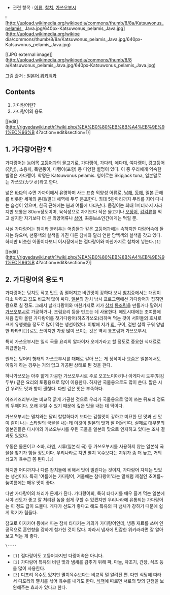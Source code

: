   * 관련 항목 : [어류](%EC%96%B4%EB%A5%98.md), [참치](%EC%B0%B8%EC%B9%98.md), [가쓰오부시](%EA%B0%80%EC%93%B0%EC%98%A4%EB%B6%80%EC%8B%9C.md)  

![http://upload.wikimedia.org/wikipedia/commons/thumb/8/8a/Katsuwonus_pelamis_
Java.jpg/640px-Katsuwonus_pelamis_Java.jpg](http://upload.wikimedia.org/wikipe
dia/commons/thumb/8/8a/Katsuwonus_pelamis_Java.jpg/640px-
Katsuwonus_pelamis_Java.jpg)

[[JPG external image]](http://upload.wikimedia.org/wikipedia/commons/thumb/8/8
a/Katsuwonus_pelamis_Java.jpg/640px-Katsuwonus_pelamis_Java.jpg)

  
그림 출처 : [일본어 위키백과](http://ja.wikipedia.org/wiki/%E3%82%AB%E3%83%84%E3%82%AA)

## Contents

    

1. 가다랑어란? 
2. 가다랑어의 용도 

[[edit](http://rigvedawiki.net/r1/wiki.php/%EA%B0%80%EB%8B%A4%EB%9E%91%EC%96%B
4?action=edit&section=1)]

## 1. 가다랑어란? ¶

가다랑어는 [농어](%EB%86%8D%EC%96%B4.md)목
[고등어](%EA%B3%A0%EB%93%B1%EC%96%B4.md)과의 물고기로, 가다랭이, 가다리, 에다대, 여다랭이,
강고등어(경남), 소용치, 목맨둥이, 다랭이(포항) 등 다양한 별명이 있다. 이 중 우리에게 익숙한 별명은 가다랭이. 학명은
Katsuwonus pelamis. 영어로는 Skipjack tuna, 일본말로는 가쓰오(カツオ)라고 한다.

  

넓은 [바다](%EB%B0%94%EB%8B%A4.md)의 수면 가까이에서 유영하며 사는 표층 외양성 어류로,
[남해](%EB%82%A8%ED%95%B4.md), [동해](%EB%8F%99%ED%95%B4.md), 일본 근해를 비롯한 세계의
온대/열대 해역에 두루 분포한다. 최대 5만마리까지 무리를 지어 다니는 습성이 있으며, 한국 근해에는 봄과 여름에 나타난다. 몸길이는 최대
1미터까지 자라지만 보통은 80cm정도이며, 육식성으로 자기보다 작은 물고기나
[오징어](%EC%98%A4%EC%A7%95%EC%96%B4.md),
[갑각류](%EA%B0%91%EA%B0%81%EB%A5%98.md)를 먹고 살지만 자기보다 더 큰 외양어류나
[상어](%EC%83%81%EC%96%B4.md), <del>최종보스</del>인간에게는 먹힐 뿐.

  

사실 가다랑어는 참치라 불리우는 어종들과 같은 고등어과에는 속하지만 다랑어속에 들지는 않으며, 선홍색의 살색을 가진 다른 참치와 달리 연한
담백색의 살색을 갖고 있다. 하지만 비슷한 어종이다보니 어시장에서는 점다랑어와 마찬가지로 참치에 넣는다.`[1]`

  

[[edit](http://rigvedawiki.net/r1/wiki.php/%EA%B0%80%EB%8B%A4%EB%9E%91%EC%96%B
4?action=edit&section=2)]

## 2. 가다랑어의 용도 ¶

가다랑어는 덩치도 작고 맛도 좀 떨어지고 비린맛이 강하다 보니 [참치](%EC%B0%B8%EC%B9%98.md)중에서는 대접이 다소
박하고 값도 비교적 많이 싸다. [일본](%EC%9D%BC%EB%B3%B8.md)의 참치 낚시 프로그램에선 가다랑어가 잡히면 꽝으로 칠
정도. 그래서 날개다랑어와 마찬가지로 저가 [참치](%EC%B0%B8%EC%B9%98.md)
[통조림](%ED%86%B5%EC%A1%B0%EB%A6%BC.md)을 만들거나 말려서
[가쓰오부시](%EA%B0%80%EC%93%B0%EC%98%A4%EB%B6%80%EC%8B%9C.md)로 가공하거나, 조림요리 등을
만드는 데 사용한다. 에도시대에는 초여름에 처음 잡아 올린 가다랑어를 첫가다랑어(하츠가쓰오)라하며 먹는 것이 서민들의 호사로 크게 유행했을
정도로 많이 먹는 생선이었다. 이밖에 저가 [회](%ED%9A%8C.md), 구이, 겉만 살짝 구워 양념한 타타키`[2]`로도 쓰이지만
가장 많이 쓰이는 것은 역시 통조림과 가쓰오부시.

  

특히 가쓰오부시는 일식 국물 요리의 알파이자 오메가라고 할 정도로 중요한 식재료로 취급받는다.

  

원래는 덩어리 형태의 가쓰오부시를 대패로 갈아 쓰는 게 정석이나 요즘은 일본에서도 이렇게 하는 경우는 거의 없고 가공된 상태로 된 것을
판다.

  

하나가쓰오는 아주 얇게 가공한 가쓰오부시로 주로 오꼬노미야키나 아게다시 도후(튀김 두부) 같은 요리의 토핑용으로 많이 이용한다. 하지만
국물용으로도 많이 쓴다. 짧은 시간 우려도 맛과 향이 괜챦다. 다만 깊은 맛은 부족하다.

  

아즈케즈리부시는 비교적 굵게 가공한 것으로 우리가 국물용으로 많이 쓰는 뒤포리 정도의 두깨이다. 오래 우릴 수 있기 때문에 깊은 맛을 내는
데 딱이다.

  

가쓰오부시는 멸치와는 달리 칼칼하다기 보다는 감칠맛이 강하고 미묘한 단 맛과 신 맛이 같이 나는 스타일의 국물을 내는데 이것이 일본의 맛과
잘 어울린다. 실제로 대부분의 일본인들은 다시마와 가쓰오부시를 우린 국물을 일본의 맛으로 인지하고 있다는 조사 결과도 있었다.

  

우동은 물론이고 소바, 라멘, 시루(일본식 국) 등 가쓰오부시를 사용하지 않는 일본식 국물을 찾기가 힘들 정도이다. 우리나라로 치면 멸치
육수보다는 지위가 좀 더 높고, 거의 쇠고기 육수급 쯤 된다.`[3]`

  

하지만 어디까지나 다른 참치들에 비해서 맛이 밀린다는 것이지, 가다랑어 자체는 맛있는 생선이다. 특히 '여름에는 가다랑어, 겨울에는
참다랑어'라는 말처럼 제철인 초여름~늦여름에는 매우 맛이 좋다.

  

다만 가다랑어의 처리가 문제가 된다. 가다랑어회, 특히 타다키를 매우 즐겨 먹는 일본에서야 선도가 좋고 잘 처리된 놈을 쉽게 구할 수
있겠지만 우리나라에 유통되는 가다랑어는 이 정도 급이 드물다. 게다가 선도가 좋다고 해도 특유의 피 냄새가 강하기 때문에 쉽게 먹기가
힘들다.

  

참고로 이자카야 등에서 파는 참치 타다키는 거의가 가다랑어인데, 냉동 재료를 쓰며 인공적으로 훈연향을 강하게 첨가한 것이 많다. 따라서
냄새에 민감한 위키러라면 잘 알아보고 먹는 게 좋다.

  

`\----`

  * `[1]` 점다랑어도 고등어과지만 다랑어속은 아니다.
  * `[2]` 가다랑어 특유의 비린 맛과 냄새를 감추기 위해 파, 마늘, 차조기, 간장, 식초 등을 많이 사용한다.
  * `[3]` 디포리 육수도 있지만 멸치육수보다는 비교적 덜 알려진 편. 다만 식당에 따라서 디포리와 멸치를 섞어 육수를 내기도 한다. [식객](%EC%8B%9D%EA%B0%9D.md)에 따르면 서로의 맛의 단점을 보완해주는 효과가 있다고 한다.

